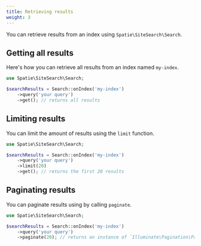 ```yaml
---
title: Retrieving results
weight: 3
---
```


You can retrieve results from an index using `Spatie\SiteSearch\Search`.

## Getting all results

Here's how you can retrieve all results from an index named `my-index`.

```php
use Spatie\SiteSearch\Search;

$searchResults = Search::onIndex('my-index')
    ->query('your query')
    ->get(); // returns all results
```

## Limiting results

You can limit the amount of results using the `limit` function.

```php
use Spatie\SiteSearch\Search;

$searchResults = Search::onIndex('my-index')
    ->query('your query')
    ->limit(20)
    ->get(); // returns the first 20 results
```

## Paginating results

You can paginate results using by calling `paginate`.

```php
use Spatie\SiteSearch\Search;

$searchResults = Search::onIndex('my-index')
    ->query('your query')
    ->paginate(20); // returns an instance of `Illuminate\Pagination\Paginator` with 20 results per page
```
